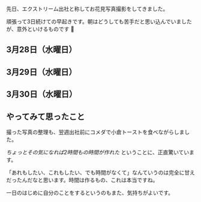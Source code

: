先日、エクストリーム出社と称してお花見写真撮影をしてきました。

頑張って3日続けての早起きです。朝はどうしても苦手だと思い込んでいましたが、意外といけるものです 😤

3月28日（水曜日）
----

3月29日（水曜日）
----

3月30日（水曜日）
----

やってみて思ったこと
----

撮った写真の整理も、翌週出社前にコメダで小倉トーストを食べながらしました。

*ちょっとその気になれば2時間もの時間が作れた* ということに、正直驚いています。

「あれもしたい、これもしたい、でも時間がなくて」なんていうのは完全に甘えだったんだなと思います。時間は作るもの、これは本当ですね。

一日のはじめに自分のことをするというのもまた、気持ちがよいです。
